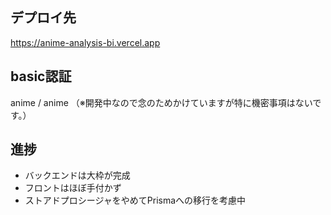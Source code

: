 ## デプロイ先
https://anime-analysis-bi.vercel.app

## basic認証
anime / anime
（※開発中なので念のためかけていますが特に機密事項はないです。）

## 進捗
- バックエンドは大枠が完成
- フロントはほぼ手付かず
- ストアドプロシージャをやめてPrismaへの移行を考慮中

